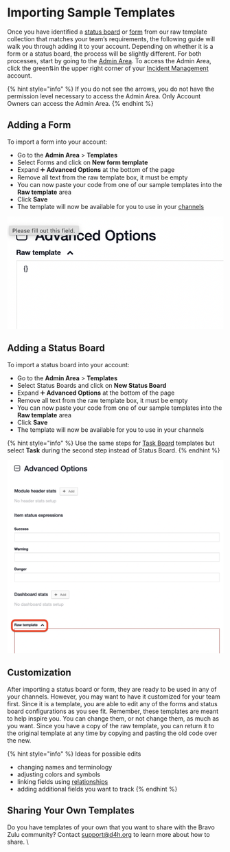 # Importing Sample Templates

Once you have identified a [status board](https://app.gitbook.com/incident-management-status-boards/status-boards) or [form](https://app.gitbook.com/d4h-incident-management/forms) from our raw template collection that matches your team’s requirements, the following guide will walk you through adding it to your account. Depending on whether it is a form or a status board, the process will be slightly different. For both processes, start by going to the [Admin Area](https://app.gitbook.com/d4h-incident-management/admin-area). To access the Admin Area, click the green⇅in the upper right corner of your [Incident Management](https://app.gitbook.com/d4h-incident-management/incident-management) account.&#x20;

{% hint style="info" %}
If you do not see the arrows, you do not have the permission level necessary to access the Admin Area. Only Account Owners can access the Admin Area.
{% endhint %}

## Adding a Form&#x20;

To import a form into your account:

* Go to the **Admin Area** > **Templates**
* Select Forms and click on **New form template**
* Expand ➕ **Advanced Options** at the bottom of the page
* Remove all text from the raw template box, it must be empty
* You can now paste your code from one of our sample templates into the **Raw template** area
* Click **Save**
* The template will now be available for you to use in your [channels](../channels/)

![](<../../.gitbook/assets/Screen Shot 2021-09-29 at 4.21.39 PM.png>)

## Adding a Status Board

To import a status board into your account:

* Go to the **Admin Area** > **Templates**
* Select Status Boards and click on **New Status Board**
* Expand ➕ **Advanced Options** at the bottom of the page
* Remove all text from the raw template box, it must be empty
* You can now paste your code from one of our sample templates into the **Raw template** area
* Click **Save**
* The template will now be available for you to use in your channels

{% hint style="info" %}
Use the same steps for [Task Board](../task-boards/) templates but select **Task** during the second step instead of Status Board.
{% endhint %}

![](<../../.gitbook/assets/Screen Shot 2021-09-29 at 4.19.15 PM.png>)

## Customization

After importing a status board or form, they are ready to be used in any of your channels. However, you may want to have it customized for your team first. Since it is a template, you are able to edit any of the forms and status board configurations as you see fit. Remember, these templates are meant to help inspire you. You can change them, or not change them, as much as you want. Since you have a copy of the raw template, you can return it to the original template at any time by copying and pasting the old code over the new.&#x20;

{% hint style="info" %}
Ideas for possible edits

* changing names and terminology
* adjusting colors and symbols
* linking fields using [relationships](../admin-area/templates/form-builder-and-field-types/)
* adding additional fields you want to track
{% endhint %}

## Sharing Your Own Templates

Do you have templates of your own that you want to share with the Bravo Zulu community? Contact [support@d4h.org](mailto:support@d4h.org) to learn more about how to share. \
